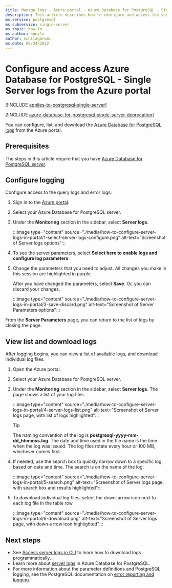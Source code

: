 ```yaml
---
title: Manage logs - Azure portal - Azure Database for PostgreSQL - Single Server
description: This article describes how to configure and access the server logs (.log files) in Azure Database for PostgreSQL - Single Server from the Azure portal.
ms.service: postgresql
ms.subservice: single-server
ms.topic: how-to
ms.author: sunila
author: sunilagarwal
ms.date: 06/24/2022
---
```


# Configure and access Azure Database for PostgreSQL - Single Server logs from the Azure portal

[!INCLUDE [applies-to-postgresql-single-server](../includes/applies-to-postgresql-single-server.md)]

[!INCLUDE [azure-database-for-postgresql-single-server-deprecation](../includes/azure-database-for-postgresql-single-server-deprecation.md)]

You can configure, list, and download the [Azure Database for PostgreSQL logs](concepts-server-logs.md) from the Azure portal.

## Prerequisites

The steps in this article require that you have [Azure Database for PostgreSQL server](quickstart-create-server-database-portal.md).

## Configure logging

Configure access to the query logs and error logs.

1. Sign in to the [Azure portal](https://portal.azure.com/).

2. Select your Azure Database for PostgreSQL server.

3. Under the **Monitoring** section in the sidebar, select **Server logs**.

   :::image type="content" source="./media/how-to-configure-server-logs-in-portal/1-select-server-logs-configure.png" alt-text="Screenshot of Server logs options":::

4. To see the server parameters, select **Select here to enable logs and configure log parameters**.

5. Change the parameters that you need to adjust. All changes you make in this session are highlighted in purple.

   After you have changed the parameters, select **Save**. Or, you can discard your changes.

   :::image type="content" source="./media/how-to-configure-server-logs-in-portal/3-save-discard.png" alt-text="Screenshot of Server Parameters options":::

From the **Server Parameters** page, you can return to the list of logs by closing the page.

## View list and download logs

After logging begins, you can view a list of available logs, and download individual log files.

1. Open the Azure portal.

2. Select your Azure Database for PostgreSQL server.

3. Under the **Monitoring** section in the sidebar, select **Server logs**. The page shows a list of your log files.

   :::image type="content" source="./media/how-to-configure-server-logs-in-portal/4-server-logs-list.png" alt-text="Screenshot of Server logs page, with list of logs highlighted":::

   > [!TIP]
   > The naming convention of the log is **postgresql-yyyy-mm-dd_hhmmss.log**. The date and time used in the file name is the time when the log was issued. The log files rotate every hour or 100 MB, whichever comes first.

4. If needed, use the search box to quickly narrow down to a specific log, based on date and time. The search is on the name of the log.

   :::image type="content" source="./media/how-to-configure-server-logs-in-portal/5-search.png" alt-text="Screenshot of Server logs page, with search box and results highlighted":::

5. To download individual log files, select the down-arrow icon next to each log file in the table row.

   :::image type="content" source="./media/how-to-configure-server-logs-in-portal/6-download.png" alt-text="Screenshot of Server logs page, with down-arrow icon highlighted":::

## Next steps

- See [Access server logs in CLI](how-to-configure-server-logs-using-cli.md) to learn how to download logs programmatically.
- Learn more about [server logs](concepts-server-logs.md) in Azure Database for PostgreSQL. 
- For more information about the parameter definitions and PostgreSQL logging, see the PostgreSQL documentation on [error reporting and logging](https://www.postgresql.org/docs/current/static/runtime-config-logging.html).

